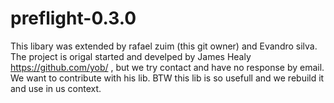 preflight-0.3.0
===============
This libary was extended by rafael zuim (this git owner) and Evandro silva. The project is origal started and develped by James Healy https://github.com/yob/ , but we try contact and have no response by email. We want to contribute with his lib. BTW this lib is so usefull and we rebuild it and use in us context. 
